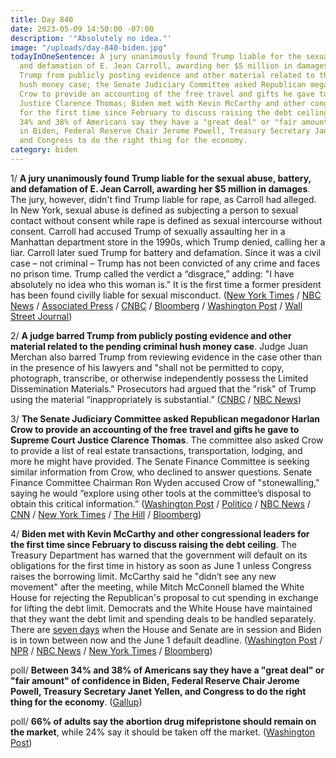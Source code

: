 ```yaml
---
title: Day 840
date: 2023-05-09 14:50:00 -07:00
description: '"Absolutely no idea."'
image: "/uploads/day-840-biden.jpg"
todayInOneSentence: A jury unanimously found Trump liable for the sexual abuse, battery,
  and defamation of E. Jean Carroll, awarding her $5 million in damages; a judge barred
  Trump from publicly posting evidence and other material related to the pending criminal
  hush money case; the Senate Judiciary Committee asked Republican megadonor Harlan
  Crow to provide an accounting of the free travel and gifts he gave to Supreme Court
  Justice Clarence Thomas; Biden met with Kevin McCarthy and other congressional leaders
  for the first time since February to discuss raising the debt ceiling; and between
  34% and 38% of Americans say they have a "great deal" or "fair amount" of confidence
  in Biden, Federal Reserve Chair Jerome Powell, Treasury Secretary Janet Yellen,
  and Congress to do the right thing for the economy.
category: biden
---
```


1/ **A jury unanimously found Trump liable for the sexual abuse, battery, and defamation of E. Jean Carroll, awarding her $5 million in damages**. The jury, however, didn't find Trump liable for rape, as Carroll had alleged. In New York, sexual abuse is defined as subjecting a person to sexual contact without consent while rape is defined as sexual intercourse without consent. Carroll had accused Trump of sexually assaulting her in a Manhattan department store in the 1990s, which Trump denied, calling her a liar. Carroll later sued Trump for battery and defamation. Since it was a civil case – not criminal – Trump has not been convicted of any crime and faces no prison time. Trump called the verdict a “disgrace,” adding: "I have absolutely no idea who this woman is." It is the first time a former president has been found civilly liable for sexual misconduct. ([New York Times](https://www.nytimes.com/live/2023/05/09/nyregion/trump-carroll-rape-trial-verdict) / [NBC News](https://www.nbcnews.com/politics/donald-trump/jury-reaches-verdict-e-jean-carroll-rape-defamation-case-trump-rcna82778) / [Associated Press](https://apnews.com/article/trump-rape-carroll-trial-fe68259a4b98bb3947d42af9ec83d7db) / [CNBC](https://www.cnbc.com/2023/05/09/trump-rape-defamation-trial-jury-gets-instructions-from-judge-.html) / [Bloomberg](https://www.bloomberg.com/news/articles/2023-05-09/trump-found-liable-for-sexual-assault-in-e-jean-carroll-suit?srnd=premium&sref=MIBMEEoj) / [Washington Post](https://www.washingtonpost.com/nation/2023/05/09/e-jean-carroll-trump-trial-verdict/) / [Wall Street Journal](https://www.wsj.com/articles/donald-trump-found-liable-in-e-jean-carroll-civil-case-ordered-to-pay-5-million-for-sexual-abuse-and-defamation-25e175b9?mod=hp_lead_pos1))

2/ **A judge barred Trump from publicly posting evidence and other material related to the pending criminal hush money case**. Judge Juan Merchan also barred Trump from reviewing evidence in the case other than in the presence of his lawyers and "shall not be permitted to copy, photograph, transcribe, or otherwise independently possess the Limited Dissemination Materials." Prosecutors had argued that the "risk" of Trump using the material “inappropriately is substantial.” ([CNBC](https://www.cnbc.com/2023/05/08/trump-barred-in-stormy-daniels-case-from-revealing-evidence.html) / [NBC News](https://www.nbcnews.com/politics/donald-trump/trump-barred-posting-evidence-hush-money-case-social-media-rcna83444))

3/ **The Senate Judiciary Committee asked Republican megadonor Harlan Crow to provide an accounting of the free travel and gifts he gave to Supreme Court Justice Clarence Thomas**. The committee also asked Crow to provide a list of real estate transactions, transportation, lodging, and more he might have provided. The Senate Finance Committee is seeking similar information from Crow, who declined to answer questions. Senate Finance Committee Chairman Ron Wyden accused Crow of "stonewalling," saying he would “explore using other tools at the committee’s disposal to obtain this critical information.” ([Washington Post](https://www.washingtonpost.com/politics/2023/05/08/senate-panel-asks-crow-full-accounting-gifts-thomas-other-justices/) / [Politico](https://www.politico.com/news/2023/05/09/harlan-crow-clarence-thomas-gifts-00095967) / [NBC News](https://www.nbcnews.com/politics/supreme-court/senators-ask-harlan-crow-list-gifts-clarence-thomas-justices-rcna83491) / [CNN](https://www.cnn.com/2023/05/09/politics/harlan-crow-senate-democrats-clarence-thomas/index.html) / [New York Times](https://www.nytimes.com/2023/05/09/us/politics/clarence-thomas-harlan-crow-senate-democrats.html) / [The Hill](https://thehill.com/regulation/court-battles/3995536-senate-judiciary-committee-asks-gop-megadonor-for-full-accounting-of-gifts-to-thomas/) / [Bloomberg](https://www.bloomberg.com/news/articles/2023-05-09/senate-democrats-ask-crow-to-detail-his-gifts-to-justice-thomas?sref=MIBMEEoj))

4/ **Biden met with Kevin McCarthy and other congressional leaders for the first time since February to discuss raising the debt ceiling**. The Treasury Department has warned that the government will default on its obligations for the first time in history as soon as June 1 unless Congress raises the borrowing limit. McCarthy said he "didn’t see any new movement" after the meeting, while Mitch McConnell blamed the White House for rejecting the Republican's proposal to cut spending in exchange for lifting the debt limit. Democrats and the White House have maintained that they want the debt limit and spending deals to be handled separately. There are [seven days](https://www.bloomberg.com/news/features/2023-05-08/debt-ceiling-anxiety-tracker-mccarthy-biden-showdown-in-focus?sref=MIBMEEoj) when the House and Senate are in session and Biden is in town between now and the June 1 default deadline. ([Washington Post](https://www.washingtonpost.com/politics/2023/05/09/biden-mccarthy-meeting-default-urgent/) / [NPR](https://www.npr.org/2023/05/09/1174780261/biden-mccarthy-debt-ceiling-meeting) / [NBC News](https://www.nbcnews.com/politics/white-house/biden-meet-republicans-debt-ceiling-default-crisis-negotiations-rcna83450) / [New York Times](https://www.nytimes.com/2023/05/09/us/politics/biden-mccarthy-debt-limit-meeting.html) / [Bloomberg](https://www.bloomberg.com/news/articles/2023-05-09/mccarthy-rejects-possibility-of-short-term-debt-limit-extension?srnd=premium&sref=MIBMEEoj))

poll/ **Between 34% and 38% of Americans say they have a "great deal" or "fair amount" of confidence in Biden, Federal Reserve Chair Jerome Powell, Treasury Secretary Janet Yellen, and Congress to do the right thing for the economy**. ([Gallup](https://news.gallup.com/poll/505478/americans-lack-confidence-major-economic-leaders.aspx))

poll/ **66% of adults say the abortion drug mifepristone should remain on the market**, while 24% say it should be taken off the market. ([Washington Post](https://www.washingtonpost.com/politics/2023/05/09/mifepristone-abortion-poll/))